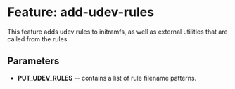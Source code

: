 # Feature: add-udev-rules

This feature adds udev rules to initramfs, as well as external utilities that
are called from the rules.

## Parameters

- **PUT_UDEV_RULES** -- contains a list of rule filename patterns.
